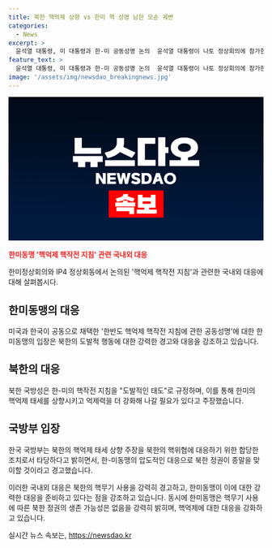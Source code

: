 ```yaml
---
title: 북한 핵억제 상향 vs 한미 핵 성명 남한 모순 궤변
categories:
  - News
excerpt: >
  윤석열 대통령, 미 대통령과 한-미 공동성명 논의  윤석열 대통령이 나토 정상회의에 참가한 후, 조 바이든 미 대통령과의 만남을 했다. 두 정상은 한반도 핵억제 핵작전 지침에 관한 공동성명을 놓고 입장을 밝혔다. 북한은 핵위협 관련 주장은 한-미동맹의 정당한 조치라고 주장하며, 북한이 핵사용을 기도할 경우 압도적인 대응을 받을 것이라 경고했다.
feature_text: >
  윤석열 대통령, 미 대통령과 한-미 공동성명 논의  윤석열 대통령이 나토 정상회의에 참가한 후, 조 바이든 미 대통령과의 만남을 했다. 두 정상은 한반도 핵억제 핵작전 지침에 관한 공동성명을 놓고 입장을 밝혔다. 북한은 핵위협 관련 주장은 한-미동맹의 정당한 조치라고 주장하며, 북한이 핵사용을 기도할 경우 압도적인 대응을 받을 것이라 경고했다.
image: '/assets/img/newsdao_breakingnews.jpg'
---
```


<p><img src="/assets/img/newsdao_breakingnews.jpg" alt="koreaapp 속보" /></p>

<p><b><span style="color: #ee2323;">한미동맹 '핵억제 핵작전 지침' 관련 국내외 대응</span></b></p>

<p>한미정상회의와 IP4 정상회동에서 논의된 '핵억제 핵작전 지침'과 관련한 국내외 대응에 대해 살펴봅시다.</p>

<h2 data-ke-size="size26">한미동맹의 대응</h2>

<p>미국과 한국이 공동으로 채택한 '한반도 핵억제 핵작전 지침에 관한 공동성명'에 대한 한미동맹의 입장은 북한의 도발적 행동에 대한 강력한 경고와 대응을 강조하고 있습니다.</p>

<h2 data-ke-size="size26">북한의 대응</h2>

<p>북한 국방성은 한-미의 핵작전 지침을 "도발적인 태도"로 규정하며, 이를 통해 한미의 핵억제 태세를 상향시키고 억제력을 더 강화해 나갈 필요가 있다고 주장했습니다.</p>

<h2 data-ke-size="size26">국방부 입장</h2>

<p>한국 국방부는 북한의 핵억제 태세 상향 주장을 북한의 핵위협에 대응하기 위한 합당한 조치로서 타당하다고 밝히면서, 한-미동맹의 압도적인 대응으로 북한 정권이 종말을 맞이할 것이라고 경고했습니다.</p>

<p>이러한 국내외 대응은 북한의 핵무기 사용을 강력히 경고하고, 한미동맹이 이에 대한 강력한 대응을 준비하고 있다는 점을 강조하고 있습니다. 동시에 한미동맹은 핵무기 사용에 따른 북한 정권의 생존 가능성은 없음을 강력히 밝히며, 핵억제에 대한 대응을 강화하고 있습니다.</p>
실시간 뉴스 속보는, <a href="https://newsdao.kr" rel="dofollow">https://newsdao.kr</a>


